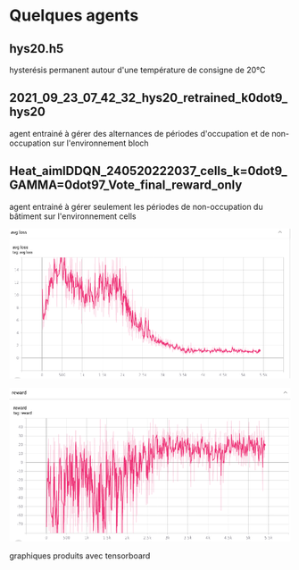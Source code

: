 # Quelques agents

## hys20.h5

hysterésis permanent autour d'une température de consigne de 20°C

## 2021_09_23_07_42_32_hys20_retrained_k0dot9_hys20

agent entrainé à gérer des alternances de périodes d'occupation et de non-occupation sur l'environnement bloch

## Heat_aimlDDQN_240520222037_cells_k=0dot9_GAMMA=0dot97_Vote_final_reward_only

agent entrainé à gérer seulement les périodes de non-occupation du bâtiment sur l'environnement cells

![](images/loss_240520222037.png)

![](images/reward_240520222037.png)

graphiques produits avec tensorboard
